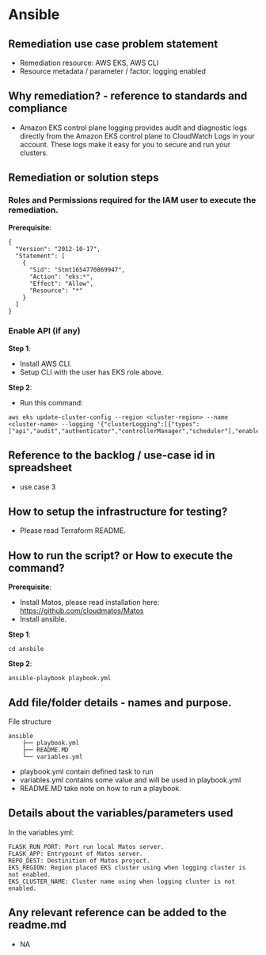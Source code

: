 # Ansible
## Remediation use case problem statement
- Remediation resource: AWS EKS, AWS CLI
- Resource metadata / parameter / factor: logging enabled

## Why remediation? - reference to standards and compliance
- Amazon EKS control plane logging provides audit and diagnostic logs directly from the Amazon EKS control plane to CloudWatch Logs in your account. These logs make it easy for you to secure and run your clusters.

## Remediation or solution steps
### Roles and Permissions required for the IAM user to execute the remediation.
**Prerequisite**:
```
{
  "Version": "2012-10-17",
  "Statement": [
    {
      "Sid": "Stmt1654770869947",
      "Action": "eks:*",
      "Effect": "Allow",
      "Resource": "*"
    }
  ]
}
```
### Enable API (if any)
**Step 1**:
- Install AWS CLI.
- Setup CLI with the user has EKS role above.

**Step 2**:
- Run this command:
```
aws eks update-cluster-config --region <cluster-region> --name <cluster-name> --logging '{"clusterLogging":[{"types":["api","audit","authenticator","controllerManager","scheduler"],"enabled":true}]}'
 ```

## Reference to the backlog / use-case id in spreadsheet
- use case 3
## How to setup the infrastructure for testing?
- Please read Terraform README.
## How to run the script? or How to execute the command?

**Prerequisite**:
- Install Matos, please read installation here: https://github.com/cloudmatos/Matos
- Install ansible.

**Step 1**:
```
cd ansbile
```
**Step 2**:
```
ansible-playbook playbook.yml
```
## Add file/folder details - names and purpose.
File structure
```
ansible
    ├── playbook.yml
    ├── README.MD
    └── variables.yml
```
- playbook.yml contain defined task to run
- variables.yml contains some value and will be used in playbook.yml
- README.MD take note on how to run a playbook.
## Details about the variables/parameters used
In the variables.yml:
```
FLASK_RUN_PORT: Port run local Matos server.
FLASK_APP: Entrypoint of Matos server.
REPO_DEST: Destinition of Matos project.
EKS_REGION: Region placed EKS cluster using when logging cluster is not enabled.
EKS_CLUSTER_NAME: Cluster name using when logging cluster is not enabled.
```
## Any relevant reference can be added to the readme.md
- NA